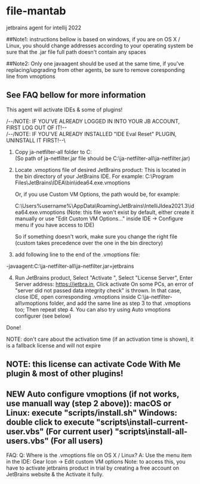 # file-mantab
jetbrains agent for intellij 2022

##Note1: instructions bellow is based on windows, if you are on OS X / Linux, you should change addresses according to your operating system
  be sure that the .jar file full path doesn't contain any spaces

##Note2: Only one javaagent should be used at the same time, if you've replacing/upgrading from other agents, be sure to remove coresponding
  line from vmoptions

  See FAQ bellow for more information
---------------------------------------------------
This agent will activate IDEs & some of plugins!

/--/NOTE: IF YOU'VE ALREADY LOGGED IN INTO YOUR JB ACCOUNT, FIRST LOG OUT OF IT!\--\
/--/NOTE: IF YOU'VE ALREADY INSTALLED "IDE Eval Reset" PLUGIN, UNINSTALL IT FIRST!\--\

1) Copy ja-netfilter-all folder to C:\
	(So path of ja-netfilter.jar file should be C:\ja-netfilter-all\ja-netfilter.jar)

2) Locate .vmoptions file of desired JetBrains product:
	This is located in the bin directory of your JetBrains IDE. For example:
	C:\Program Files\JetBrains\IDEA\bin\idea64.exe.vmoptions

	Or, if you use Custom VM Options, the path would be, for example:

	C:\Users\%username%\AppData\Roaming\JetBrains\IntelliJIdea2021.3\idea64.exe.vmoptions
	(Note: this file won't exist by default, either create it manually
	       or use "Edit Custom VM Options..." inside IDE -> Configure menu if you have access to IDE)

	So if something doesn't work, make sure you change the right file (custom takes precedence over the one in the bin directory)

3) add following line to the end of the .vmoptions file:

-javaagent:C:\ja-netfilter-all\ja-netfilter.jar=jetbrains

4) Run JetBrains product, Select "Activate <IDE NAME>", Select "License Server", Enter Server address: https://jetbra.in, Click activate
	On some PCs, an error of "server did not passed data integrity check" is thrown. In that case, close IDE, open corresponding .vmoptions
	inside C:\ja-netfilter-all\vmoptions folder, and add the same line as step 3 to that .vmoptions too; Then repeat step 4.
	You can also try using Auto vmoptions configurer (see below)

Done!

NOTE: don't care about the activation time (if an activation time is shown), it is a fallback license and will not expire

NOTE: this license can activate Code With Me plugin & most of other plugins!
---------------------------------------------------
NEW Auto configure vmoptions (if not works, use manuall way (step 2 above)): 
    macOS or Linux: execute "scripts/install.sh"
    Windows: double click to execute "scripts\install-current-user.vbs" (For current user)
                                     "scripts\install-all-users.vbs" (For all users)
---------------------------------------------------
FAQ:
Q: Where is the .vmoptions file on OS X / Linux?
A: Use the menu item in the IDE: Gear Icon -> Edit custom VM options
	Note: to access this, you have to activate jetbrains product in trial by creating a free account on JetBrains website & the Activate it fully.

